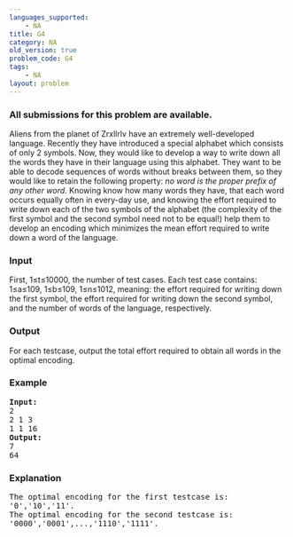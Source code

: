 ```yaml
---
languages_supported:
    - NA
title: G4
category: NA
old_version: true
problem_code: G4
tags:
    - NA
layout: problem
---
```

###  All submissions for this problem are available. 

Aliens from the planet of Zrxllrlv have an extremely well-developed language. Recently they have introduced a special alphabet which consists of only 2 symbols. Now, they would like to develop a way to write down all the words they have in their language using this alphabet. They want to be able to decode sequences of words without breaks between them, so they would like to retain the following property: *no word is the proper prefix of any other word*. Knowing know how many words they have, that each word occurs equally often in every-day use, and knowing the effort required to write down each of the two symbols of the alphabet (the complexity of the first symbol and the second symbol need not to be equal!) help them to develop an encoding which minimizes the mean effort required to write down a word of the language.

### Input

First, 1≤t≤10000, the number of test cases. Each test case contains: 1≤a≤109, 1≤b≤109, 1≤n≤1012, meaning: the effort required for writing down the first symbol, the effort required for writing down the second symbol, and the number of words of the language, respectively.

### Output

For each testcase, output the total effort required to obtain all words in the optimal encoding.

### Example

<pre><strong>Input:</strong>
2
2 1 3
1 1 16
<strong>Output:</strong>
7
64
</pre>
### Explanation

<pre>The optimal encoding for the first testcase is:
'0','10','11'.
The optimal encoding for the second testcase is:
'0000','0001',...,'1110','1111'.
</pre>